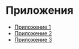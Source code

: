 # Приложения

  <ul class="Disc">
    <li role="presentation"><a aria-selected="false" href="Prilozhenie_1.htm" role="treeitem" tabindex="-1" title="Приложение 1">Приложение 1</a></li>
    <li role="presentation"><a aria-selected="false" href="Prilozhenie_2.htm" role="treeitem" tabindex="-1" title="Приложение 2">Приложение 2</a></li>
    <li role="presentation"><a aria-selected="false" href="Prilozhenie_3.htm" role="treeitem" tabindex="-1" title="Приложение 3">Приложение 3</a></li>
  </ul>
  <p> </p>
</body>
</html>